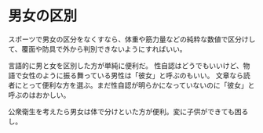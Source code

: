# 男女の区別

スポーツで男女の区分をなくすなら、体重や筋力量などの純粋な数値で区分けして、覆面や防具で外から判別できないようにすればいい。

言語的に男と女を区別した方が単純に便利だ。
性自認はどうでもいいけど、物語で女性のように振る舞っている男性は「彼女」と呼ぶのもいい。
文章なら読者にとって便利な方を選ぶ。まだ性自認が明らかになっていないのに「彼女」と呼ぶのはおかしい。

公衆衛生を考えたら男女は体で分けといた方が便利。変に子供ができても困るし。
